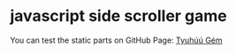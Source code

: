 # javascript side scroller game

You can test the static parts on GitHub Page: [Tyuhúú Gém](https://datas2k.github.io/javascript_side_scroller_game_tutor/)
